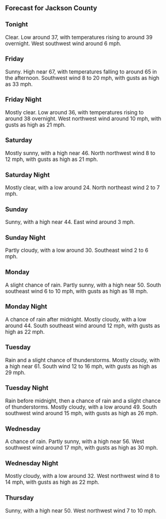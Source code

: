 <div>
   <h2>Forecast for Jackson County</h2>
   <p>
      <div style="font-size:120%">
         <h3>Tonight</h3>Clear. Low around 37, with temperatures rising to around 39 overnight. West southwest wind around 6 mph.<br></div>
   </p>
   <p>
      <div style="font-size:120%">
         <h3>Friday</h3>Sunny. High near 67, with temperatures falling to around 65 in the afternoon. Southwest wind 8 to 20 mph, with gusts as high
         as 33 mph.<br></div>
   </p>
   <p>
      <div style="font-size:120%">
         <h3>Friday Night</h3>Mostly clear. Low around 36, with temperatures rising to around 38 overnight. West northwest wind around 10 mph, with gusts
         as high as 21 mph.<br></div>
   </p>
   <p>
      <div style="font-size:120%">
         <h3>Saturday</h3>Mostly sunny, with a high near 46. North northwest wind 8 to 12 mph, with gusts as high as 21 mph.<br></div>
   </p>
   <p>
      <div style="font-size:120%">
         <h3>Saturday Night</h3>Mostly clear, with a low around 24. North northeast wind 2 to 7 mph.<br></div>
   </p>
   <p>
      <div style="font-size:120%">
         <h3>Sunday</h3>Sunny, with a high near 44. East wind around 3 mph.<br></div>
   </p>
   <p>
      <div style="font-size:120%">
         <h3>Sunday Night</h3>Partly cloudy, with a low around 30. Southeast wind 2 to 6 mph.<br></div>
   </p>
   <p>
      <div style="font-size:120%">
         <h3>Monday</h3>A slight chance of rain. Partly sunny, with a high near 50. South southeast wind 6 to 10 mph, with gusts as high as 18 mph.<br></div>
   </p>
   <p>
      <div style="font-size:120%">
         <h3>Monday Night</h3>A chance of rain after midnight. Mostly cloudy, with a low around 44. South southeast wind around 12 mph, with gusts as high
         as 22 mph.<br></div>
   </p>
   <p>
      <div style="font-size:120%">
         <h3>Tuesday</h3>Rain and a slight chance of thunderstorms. Mostly cloudy, with a high near 61. South wind 12 to 16 mph, with gusts as high
         as 29 mph.<br></div>
   </p>
   <p>
      <div style="font-size:120%">
         <h3>Tuesday Night</h3>Rain before midnight, then a chance of rain and a slight chance of thunderstorms. Mostly cloudy, with a low around 49. South
         southwest wind around 15 mph, with gusts as high as 26 mph.<br></div>
   </p>
   <p>
      <div style="font-size:120%">
         <h3>Wednesday</h3>A chance of rain. Partly sunny, with a high near 56. West southwest wind around 17 mph, with gusts as high as 30 mph.<br></div>
   </p>
   <p>
      <div style="font-size:120%">
         <h3>Wednesday Night</h3>Mostly cloudy, with a low around 32. West northwest wind 8 to 14 mph, with gusts as high as 22 mph.<br></div>
   </p>
   <p>
      <div style="font-size:120%">
         <h3>Thursday</h3>Sunny, with a high near 50. West northwest wind 7 to 10 mph.<br></div>
   </p>
</div>